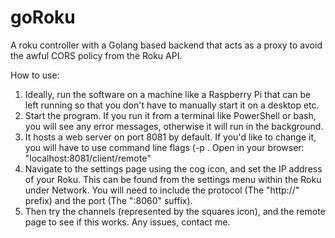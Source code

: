 # goRoku
A roku controller with a Golang based backend that acts as a proxy to avoid the awful CORS policy from the Roku API.

How to use:
1. Ideally, run the software on a machine like a Raspberry Pi that can be left running so that you don't have to manually start it on a desktop etc.
1. Start the program. If you run it from a terminal like PowerShell or bash, you will see any error messages, otherwise it will run in the background.
1. It hosts a web server on port 8081 by default. If you'd like to change it, you will have to use command line flags (-p <port number to use>. Open in your browser: "localhost:8081/client/remote"
1. Navigate to the settings page using the cog icon, and set the IP address of your Roku. This can be found from the settings menu within the Roku under Network. You will need to include the protocol (The "http://" prefix) and the port (The ":8060" suffix).
1. Then try the channels (represented by the squares icon), and the remote page to see if this works. Any issues, contact me.

